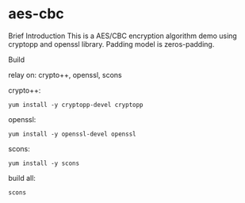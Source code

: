 # aes-cbc
Brief Introduction
  This is a AES/CBC encryption algorithm demo using cryptopp and openssl library.
  Padding model is zeros-padding.

Build
 
relay on: crypto++, openssl, scons
 
crypto++: 

    yum install -y cryptopp-devel cryptopp
 
openssl: 

    yum install -y openssl-devel openssl
 
scons: 

    yum install -y scons
 
build all:    

    scons
  
